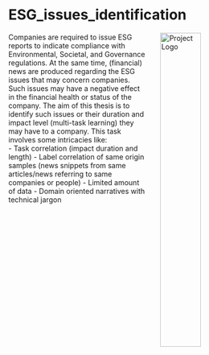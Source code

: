 # ESG_issues_identification

<img src="https://emetris.gr/wp-content/uploads/2024/07/esg1.jpg" alt="Project Logo" align="right" style="margin-left: 30px; width: 40%;">
Companies are required to issue ESG reports to indicate compliance with Environmental, Societal, and Governance regulations. At the same time, (financial) news are produced regarding the ESG issues that may concern companies. Such issues may have a negative effect in the financial health or status of the company. The aim of this thesis is to identify such issues or their duration and impact level (multi-task learning) they may have to a company. This task involves some intricacies like:
<br>
- Task correlation (impact duration and length) 
- Label correlation of same origin samples (news snippets from same articles/news referring to same companies or people)
- Limited amount of  data
- Domain oriented narratives with technical jargon
